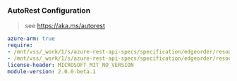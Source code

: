 ### AutoRest Configuration

> see https://aka.ms/autorest

``` yaml
azure-arm: true
require:
- /mnt/vss/_work/1/s/azure-rest-api-specs/specification/edgeorder/resource-manager/readme.md
- /mnt/vss/_work/1/s/azure-rest-api-specs/specification/edgeorder/resource-manager/readme.go.md
license-header: MICROSOFT_MIT_NO_VERSION
module-version: 2.0.0-beta.1

```